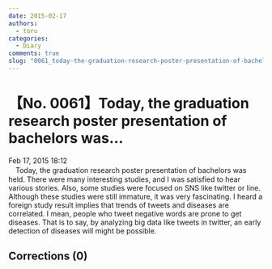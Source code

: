 ```yaml
---
date: 2015-02-17
authors:
  - toru
categories:
  - Diary
comments: true
slug: "0061_today-the-graduation-research-poster-presentation-of-bachelors-was"
---
```


# 【No. 0061】Today, the graduation research poster presentation of bachelors was...
<div class="date">Feb 17, 2015 18:12</div>
<div id="post"><div id="body_show_ori">
　Today, the graduation research poster presentation of bachelors was held. There were many interesting studies, and I was satisfied to hear various stories. Also, some studies were focused on SNS like twitter or line. Although these studies were still immature, it was very fascinating. I heard a foreign study result implies that trends of tweets and diseases are correlated. I mean, people who tweet negative words are prone to get diseases. That is to say, by analyzing big data like tweets in twitter, an early detection of diseases will might be possible. <br/>
</div></div>

<!-- more -->


## Corrections (0)
